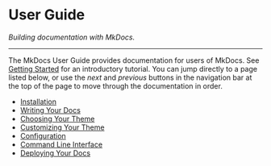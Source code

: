 # User Guide

*Building documentation with MkDocs.*

---

The MkDocs User Guide provides documentation for users of MkDocs. See
[Getting Started] for an introductory tutorial. You can jump directly to a
page listed below, or use the *next* and *previous* buttons in the navigation
bar at the top of the page to move through the documentation in order.

- [Installation](installation.md)
- [Writing Your Docs](writing-your-docs.md)
- [Choosing Your Theme](choosing-your-theme.md)
- [Customizing Your Theme](customizing-your-theme.md)
- [Configuration](configuration.md)
- [Command Line Interface](cli.md)
- [Deploying Your Docs](deploying-your-docs.md)

[Getting Started]: ../getting-started.md
